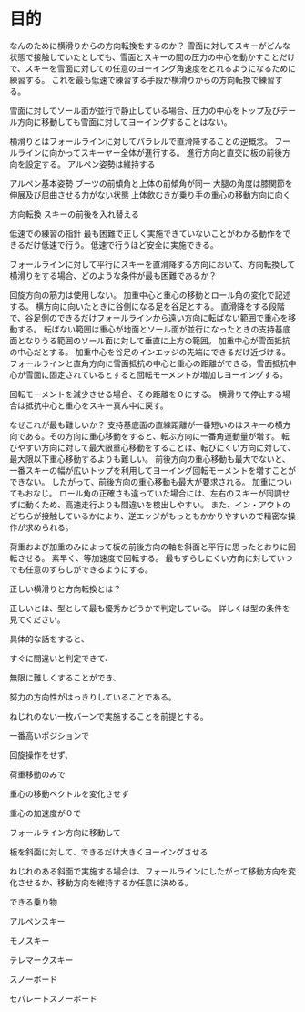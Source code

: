 # 目的

なんのために横滑りからの方向転換をするのか？
雪面に対してスキーがどんな状態で接触していたとしても、雪面とスキーの間の圧力の中心を動かすことだけで、スキーを雪面に対しての任意のヨーイング角速度をとれるようになるために練習する。
これを最も低速で練習する手段が横滑りからの方向転換で練習する。

雪面に対してソール面が並行で静止している場合、圧力の中心をトップ及びテール方向に移動しても雪面に対してヨーイングすることはない。


横滑りとはフォールラインに対してパラレルで直滑降することの逆概念。
フールラインに向かってスキーヤー全体が進行する。
進行方向と直交に板の前後方向を設定する。
アルペン姿勢は維持する

アルペン基本姿勢
ブーツの前傾角と上体の前傾角が同一
大腿の角度は膝関節を伸展及び屈曲させる力がない状態
上体飲むきが乗り手の重心の移動方向に向く

方向転換
スキーの前後を入れ替える

低速での練習の指針
最も困難で正しく実施できていないことがわかる動作をできるだけ低速で行う。
低速で行うほど安全に実施できる。


フォールラインに対して平行にスキーを直滑降する方向において、方向転換して横滑りをする場合、どのような条件が最も困難であるか？

回旋方向の筋力は使用しない。
加重中心と重心の移動とロール角の変化で記述する。
横方向に向いたときに谷側になる足を谷足とする。
直滑降をする段階で、谷足側のできるだけフォールラインから遠い方向に転ばない範囲で重心を移動する。
転ばない範囲は重心が地面とソール面が並行になったときの支持基底面となりうる範囲のソール面に対して垂直に上方の範囲。
加重中心が雪面抵抗の中心だとする。
加重中心を谷足のインエッジの先端にできるだけ近づける。
フォールラインと直角方向に雪面抵抗の中心と重心の距離ができる。雪面抵抗中心が雪面に固定されているとすると回転モーメントが増加しヨーイングする。

回転モーメントを減少させる場合、その距離を０にする。
横滑りで停止する場合は抵抗中心と重心をスキー真ん中に戻す。

なぜこれが最も難しいか？
支持基底面の直線距離が一番短いのはスキーの横方向である。その方向に重心移動をすると、転ぶ方向に一番角運動量が増す。
転びやすい方向に対して最大限重心移動をすることは、転びにくい方向に対して、最大限以下重心移動するよりも難しい。
前後方向の重心移動も最大でないと、一番スキーの幅が広いトップを利用してヨーイング回転モーメントを増すことができない。
したがって、前後方向の重心移動も最大が要求される。
加重についてもおなじ。
ロール角の正確さも違っていた場合には、左右のスキーが同調せずに動くため、高速走行よりも間違いを検出しやすい。
また、イン・アウトのどちらが接触しているかにより、逆エッジがもっともかかりやすいので精密な操作が求められる。



荷重および加重のみによって板の前後方向の軸を斜面と平行に思ったとおりに回転させる。
素早く、等加速度で回転する。
最もずらしにくい方向に対していつでも任意のずらしができるようにする。



正しい横滑りと方向転換とは？

正しいとは、型として最も優秀かどうかで判定している。 詳しくは型の条件を見てください。

具体的な話をすると、

すぐに間違いと判定できて、

無限に難しくすることができ、

努力の方向性がはっきりしていることである。


ねじれのない一枚バーンで実施することを前提とする。


一番高いポジションで

回旋操作をせず、

荷重移動のみで

重心の移動ベクトルを変化させず

重心の加速度が０で

フォールライン方向に移動して

板を斜面に対して、できるだけ大きくヨーイングさせる


ねじれのある斜面で実施する場合は、フォールラインにしたがって移動方向を変化させるか、移動方向を維持するか任意に決める。


できる乗り物

アルペンスキー

モノスキー

テレマークスキー

スノーボード

セパレートスノーボード
